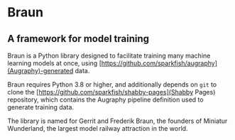 # Braun
## A framework for model training

Braun is a Python library designed to facilitate training many machine learning models at once, using [https://github.com/sparkfish/augraphy](Augraphy)-generated data.

Braun requires Python 3.8 or higher, and additionally depends on `git` to clone the [https://github.com/sparkfish/shabby-pages](Shabby Pages) repository, which contains the Augraphy pipeline definition used to generate training data.

The library is named for Gerrit and Frederik Braun, the founders of Miniatur Wunderland, the largest model railway attraction in the world.
